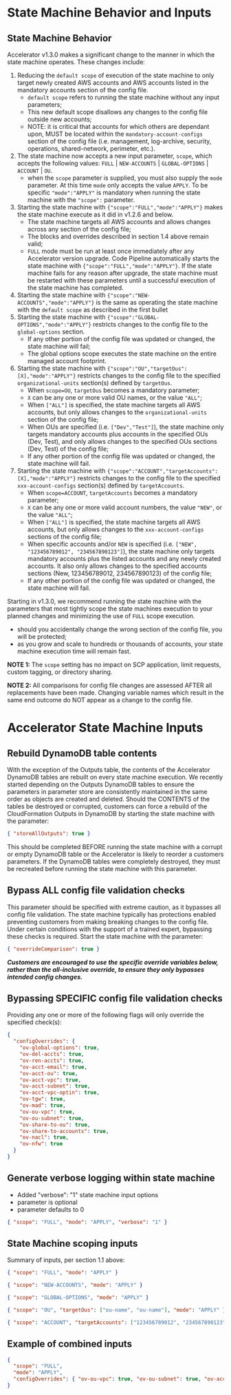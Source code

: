 # **State Machine Behavior and Inputs**

## State Machine Behavior

Accelerator v1.3.0 makes a significant change to the manner in which the state machine operates. These changes include:

1. Reducing the `default scope` of execution of the state machine to only target newly created AWS accounts and AWS accounts listed in the mandatory accounts section of the config file.
   - `default scope` refers to running the state machine without any input parameters;
   - This new default scope disallows any changes to the config file outside new accounts;
   - NOTE: it is critical that accounts for which others are dependant upon, MUST be located within the `mandatory-account-configs` section of the config file (i.e. management, log-archive, security, operations, shared-network, perimeter, etc.).
2. The state machine now accepts a new input parameter, `scope`, which accepts the following values: `FULL` | `NEW-ACCOUNTS` | `GLOBAL-OPTIONS` | `ACCOUNT` | `OU`.
   - when the `scope` parameter is supplied, you must also supply the `mode` parameter. At this time `mode` only accepts the value `APPLY`. To be specific `"mode":"APPLY"` is mandatory when running the state machine with the `"scope":` parameter.
3. Starting the state machine with `{"scope":"FULL","mode":"APPLY"}` makes the state machine execute as it did in v1.2.6 and below.
   - The state machine targets all AWS accounts and allows changes across any section of the config file;
   - The blocks and overrides described in section 1.4 above remain valid;
   - `FULL` mode must be run at least once immediately after any Accelerator version upgrade. Code Pipeline automatically starts the state machine with `{"scope":"FULL","mode":"APPLY"}`. If the state machine fails for any reason after upgrade, the state machine must be restarted with these parameters until a successful execution of the state machine has completed.
4. Starting the state machine with `{"scope":"NEW-ACCOUNTS","mode":"APPLY"}` is the same as operating the state machine with the `default scope` as described in the first bullet
5. Starting the state machine with `{"scope":"GLOBAL-OPTIONS","mode":"APPLY"}` restricts changes to the config file to the `global-options` section.
   - If any other portion of the config file was updated or changed, the state machine will fail;
   - The global options scope executes the state machine on the entire managed account footprint.
6. Starting the state machine with `{"scope":"OU","targetOus":[X],"mode":"APPLY"}` restricts changes to the config file to the specified `organizational-units` section(s) defined by `targetOus`.
   - When `scope=OU`, `targetOus` becomes a mandatory parameter;
   - `X` can be any one or more valid OU names, or the value `"ALL"`;
   - When `["ALL"]` is specified, the state machine targets all AWS accounts, but only allows changes to the `organizational-units` section of the config file;
   - When OUs are specified (i.e. `["Dev","Test"]`), the state machine only targets mandatory accounts plus accounts in the specified OUs (Dev, Test), and only allows changes to the specified OUs sections (Dev, Test) of the config file;
   - If any other portion of the config file was updated or changed, the state machine will fail.
7. Starting the state machine with `{"scope":"ACCOUNT","targetAccounts":[X],"mode":"APPLY"}` restricts changes to the config file to the specified `xxx-account-configs` section(s) defined by `targetAccounts`.
   - When `scope=ACCOUNT`, `targetAccounts` becomes a mandatory parameter;
   - `X` can be any one or more valid account numbers, the value `"NEW"`, or the value `"ALL"`;
   - When `["ALL"]` is specified, the state machine targets all AWS accounts, but only allows changes to the `xxx-account-configs` sections of the config file;
   - When specific accounts and/or `NEW` is specified (i.e. `["NEW", "123456789012", "234567890123"]`), the state machine only targets mandatory accounts plus the listed accounts and any newly created accounts. It also only allows changes to the specified accounts sections (New, 123456789012, 234567890123) of the config file;
   - If any other portion of the config file was updated or changed, the state machine will fail.

Starting in v1.3.0, we recommend running the state machine with the parameters that most tightly scope the state machines execution to your planned changes and minimizing the use of `FULL` scope execution.

- should you accidentally change the wrong section of the config file, you will be protected;
- as you grow and scale to hundreds or thousands of accounts, your state machine execution time will remain fast.

**NOTE 1:** The `scope` setting has no impact on SCP application, limit requests, custom tagging, or directory sharing.

**NOTE 2:** All comparisons for config file changes are assessed AFTER all replacements have been made. Changing variable names which result in the same end outcome do NOT appear as a change to the config file.

# **Accelerator State Machine Inputs**

## Rebuild DynamoDB table contents

With the exception of the Outputs table, the contents of the Accelerator DynamoDB tables are rebuilt on every state machine execution. We recently started depending on the Outputs DynamoDB tables to ensure the parameters in parameter store are consistently maintained in the same order as objects are created and deleted. Should the CONTENTS of the tables be destroyed or corrupted, customers can force a rebuild of the CloudFormation Outputs in DynamoDB by starting the state machine with the parameter:

```json
{ "storeAllOutputs": true }
```

This should be completed BEFORE running the state machine with a corrupt or empty DynamoDB table or the Accelerator is likely to reorder a customers parameters. If the DynamoDB tables were completely destroyed, they must be recreated before running the state machine with this parameter.

## Bypass **ALL** config file validation checks

This parameter should be specified with extreme caution, as it bypasses all config file validation. The state machine typically has protections enabled preventing customers from making breaking changes to the config file. Under certain conditions with the support of a trained expert, bypassing these checks is required. Start the state machine with the parameter:

```json
{ "overrideComparison": true }
```

**_Customers are encouraged to use the specific override variables below, rather than the all-inclusive override, to ensure they only bypasses intended config changes._**

## Bypassing SPECIFIC config file validation checks

Providing any one or more of the following flags will only override the specified check(s):

```json
{
  "configOverrides": {
    "ov-global-options": true,
    "ov-del-accts": true,
    "ov-ren-accts": true,
    "ov-acct-email": true,
    "ov-acct-ou": true,
    "ov-acct-vpc": true,
    "ov-acct-subnet": true,
    "ov-acct-vpc-optin": true,
    "ov-tgw": true,
    "ov-mad": true,
    "ov-ou-vpc": true,
    "ov-ou-subnet": true,
    "ov-share-to-ou": true,
    "ov-share-to-accounts": true,
    "ov-nacl": true,
    "ov-nfw": true
  }
}
```

## Generate verbose logging within state machine

- Added "verbose": "1" state machine input options
- parameter is optional
- parameter defaults to 0

```json
{ "scope": "FULL", "mode": "APPLY", "verbose": "1" }
```

## State Machine scoping inputs

Summary of inputs, per section 1.1 above:

```json
{ "scope": "FULL", "mode": "APPLY" }
```

```json
{ "scope": "NEW-ACCOUNTS", "mode": "APPLY" }
```

```json
{ "scope": "GLOBAL-OPTIONS", "mode": "APPLY" }
```

```json
{ "scope": "OU", "targetOus": ["ou-name", "ou-name"], "mode": "APPLY" }
```

```json
{ "scope": "ACCOUNT", "targetAccounts": ["123456789012", "234567890123"], "mode": "APPLY" }
```

## Example of combined inputs

```json
{
  "scope": "FULL",
  "mode": "APPLY",
  "configOverrides": { "ov-ou-vpc": true, "ov-ou-subnet": true, "ov-acct-vpc": true }
}
```
